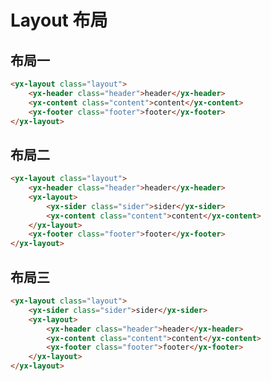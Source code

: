 # Layout 布局

## 布局一

<layout-demo1></layout-demo1>

```html
<yx-layout class="layout">
    <yx-header class="header">header</yx-header>
    <yx-content class="content">content</yx-content>
    <yx-footer class="footer">footer</yx-footer>
</yx-layout>
```

## 布局二

<layout-demo2></layout-demo2>

```html
<yx-layout class="layout">
    <yx-header class="header">header</yx-header>
    <yx-layout>
        <yx-sider class="sider">sider</yx-sider>
        <yx-content class="content">content</yx-content>
    </yx-layout>
    <yx-footer class="footer">footer</yx-footer>
</yx-layout>
```

## 布局三

<layout-demo3></layout-demo3>

```html
<yx-layout class="layout">
    <yx-sider class="sider">sider</yx-sider>
    <yx-layout>
        <yx-header class="header">header</yx-header>
        <yx-content class="content">content</yx-content>
        <yx-footer class="footer">footer</yx-footer>
    </yx-layout>
</yx-layout>
```
